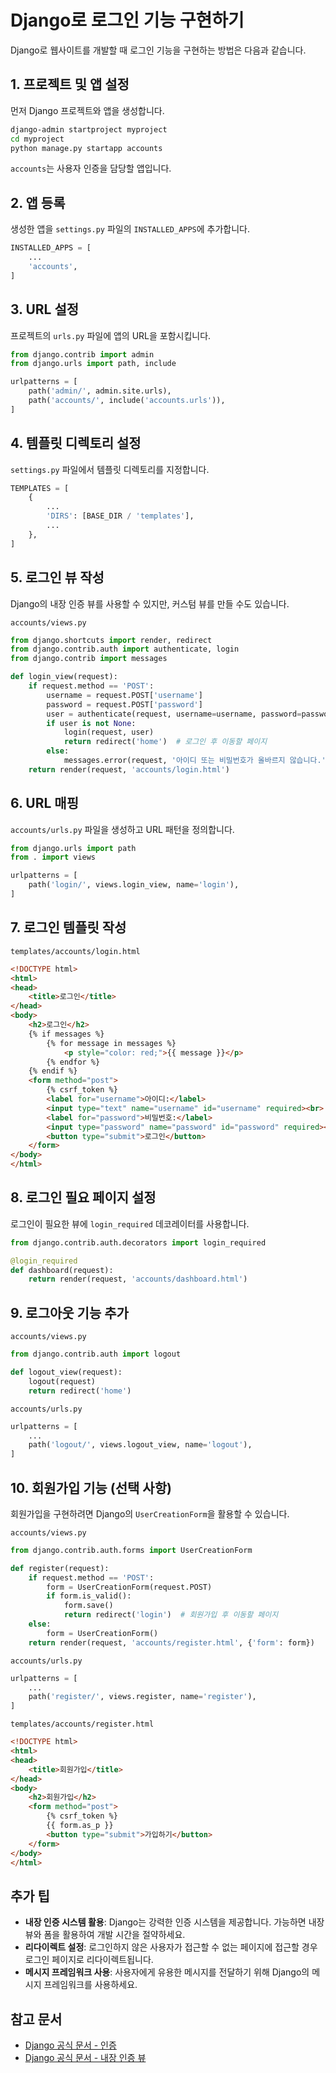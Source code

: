 
# Django로 로그인 기능 구현하기

Django로 웹사이트를 개발할 때 로그인 기능을 구현하는 방법은 다음과 같습니다.

## 1. 프로젝트 및 앱 설정
먼저 Django 프로젝트와 앱을 생성합니다.

```bash
django-admin startproject myproject
cd myproject
python manage.py startapp accounts
```

`accounts`는 사용자 인증을 담당할 앱입니다.

## 2. 앱 등록
생성한 앱을 `settings.py` 파일의 `INSTALLED_APPS`에 추가합니다.

```python
INSTALLED_APPS = [
    ...
    'accounts',
]
```

## 3. URL 설정
프로젝트의 `urls.py` 파일에 앱의 URL을 포함시킵니다.

```python
from django.contrib import admin
from django.urls import path, include

urlpatterns = [
    path('admin/', admin.site.urls),
    path('accounts/', include('accounts.urls')),
]
```

## 4. 템플릿 디렉토리 설정
`settings.py` 파일에서 템플릿 디렉토리를 지정합니다.

```python
TEMPLATES = [
    {
        ...
        'DIRS': [BASE_DIR / 'templates'],
        ...
    },
]
```

## 5. 로그인 뷰 작성
Django의 내장 인증 뷰를 사용할 수 있지만, 커스텀 뷰를 만들 수도 있습니다.

`accounts/views.py`

```python
from django.shortcuts import render, redirect
from django.contrib.auth import authenticate, login
from django.contrib import messages

def login_view(request):
    if request.method == 'POST':
        username = request.POST['username']
        password = request.POST['password']
        user = authenticate(request, username=username, password=password)
        if user is not None:
            login(request, user)
            return redirect('home')  # 로그인 후 이동할 페이지
        else:
            messages.error(request, '아이디 또는 비밀번호가 올바르지 않습니다.')
    return render(request, 'accounts/login.html')
```

## 6. URL 매핑
`accounts/urls.py` 파일을 생성하고 URL 패턴을 정의합니다.

```python
from django.urls import path
from . import views

urlpatterns = [
    path('login/', views.login_view, name='login'),
]
```

## 7. 로그인 템플릿 작성
`templates/accounts/login.html`

```html
<!DOCTYPE html>
<html>
<head>
    <title>로그인</title>
</head>
<body>
    <h2>로그인</h2>
    {% if messages %}
        {% for message in messages %}
            <p style="color: red;">{{ message }}</p>
        {% endfor %}
    {% endif %}
    <form method="post">
        {% csrf_token %}
        <label for="username">아이디:</label>
        <input type="text" name="username" id="username" required><br>
        <label for="password">비밀번호:</label>
        <input type="password" name="password" id="password" required><br>
        <button type="submit">로그인</button>
    </form>
</body>
</html>
```

## 8. 로그인 필요 페이지 설정
로그인이 필요한 뷰에 `login_required` 데코레이터를 사용합니다.

```python
from django.contrib.auth.decorators import login_required

@login_required
def dashboard(request):
    return render(request, 'accounts/dashboard.html')
```

## 9. 로그아웃 기능 추가
`accounts/views.py`

```python
from django.contrib.auth import logout

def logout_view(request):
    logout(request)
    return redirect('home')
```

`accounts/urls.py`

```python
urlpatterns = [
    ...
    path('logout/', views.logout_view, name='logout'),
]
```

## 10. 회원가입 기능 (선택 사항)
회원가입을 구현하려면 Django의 `UserCreationForm`을 활용할 수 있습니다.

`accounts/views.py`

```python
from django.contrib.auth.forms import UserCreationForm

def register(request):
    if request.method == 'POST':
        form = UserCreationForm(request.POST)
        if form.is_valid():
            form.save()
            return redirect('login')  # 회원가입 후 이동할 페이지
    else:
        form = UserCreationForm()
    return render(request, 'accounts/register.html', {'form': form})
```

`accounts/urls.py`

```python
urlpatterns = [
    ...
    path('register/', views.register, name='register'),
]
```

`templates/accounts/register.html`

```html
<!DOCTYPE html>
<html>
<head>
    <title>회원가입</title>
</head>
<body>
    <h2>회원가입</h2>
    <form method="post">
        {% csrf_token %}
        {{ form.as_p }}
        <button type="submit">가입하기</button>
    </form>
</body>
</html>
```

## 추가 팁
- **내장 인증 시스템 활용**: Django는 강력한 인증 시스템을 제공합니다. 가능하면 내장 뷰와 폼을 활용하여 개발 시간을 절약하세요.
- **리다이렉트 설정**: 로그인하지 않은 사용자가 접근할 수 없는 페이지에 접근할 경우 로그인 페이지로 리다이렉트됩니다.
- **메시지 프레임워크 사용**: 사용자에게 유용한 메시지를 전달하기 위해 Django의 메시지 프레임워크를 사용하세요.

## 참고 문서
- [Django 공식 문서 - 인증](https://docs.djangoproject.com/en/stable/topics/auth/)
- [Django 공식 문서 - 내장 인증 뷰](https://docs.djangoproject.com/en/stable/topics/auth/default/)
